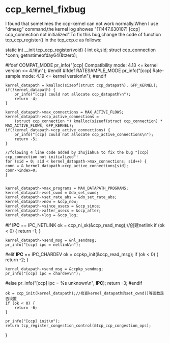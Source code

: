 # ccp_kernel_fixbug
I found that sometimes the ccp-kernel can not work normally.When I use "dmesg" command,the kernel log showes "[11447.630107] [ccp] ccp_connection not initialized".To fix this bug,change the code of function tcp_ccp_register() in the tcp_ccp.c as follows:

static int __init tcp_ccp_register(void) {
    int ok,sid;
struct ccp_connection *conn;
    getnstimeofday64(&tzero);

#ifdef COMPAT_MODE
    pr_info("[ccp] Compatibility mode: 4.13 <= kernel version <= 4.16\n");
#endif
#ifdef RATESAMPLE_MODE
    pr_info("[ccp] Rate-sample mode: 4.19 <= kernel version\n");
#endif

    kernel_datapath = kmalloc(sizeof(struct ccp_datapath), GFP_KERNEL);
    if(!kernel_datapath) {
        pr_info("[ccp] could not allocate ccp_datapath\n");
        return -4;
    }

    kernel_datapath->max_connections = MAX_ACTIVE_FLOWS;
    kernel_datapath->ccp_active_connections =
        (struct ccp_connection *) kmalloc(sizeof(struct ccp_connection) * MAX_ACTIVE_FLOWS, GFP_KERNEL);
    if(!kernel_datapath->ccp_active_connections) {
        pr_info("[ccp] could not allocate ccp_active_connections\n");
        return -5;
    }

	//folowing 4 line code added by zhujiahua to fix the bug "[ccp] ccp_connection not initialized"!
	for (sid = 0; sid < kernel_datapath->max_connections; sid++) {
	conn = & kernel_datapath->ccp_active_connections[sid];
	conn->index=0;
	}
	
	
    kernel_datapath->max_programs = MAX_DATAPATH_PROGRAMS;
    kernel_datapath->set_cwnd = &do_set_cwnd;
    kernel_datapath->set_rate_abs = &do_set_rate_abs;
    kernel_datapath->now = &ccp_now;
    kernel_datapath->since_usecs = &ccp_since;
    kernel_datapath->after_usecs = &ccp_after;
    kernel_datapath->log = &ccp_log;
#if __IPC__ == IPC_NETLINK
    ok = ccp_nl_sk(&ccp_read_msg);//创建netlink 
    if (ok < 0) {
        return -1;
    }

    kernel_datapath->send_msg = &nl_sendmsg;
    pr_info("[ccp] ipc = netlink\n");
#elif __IPC__ == IPC_CHARDEV
    ok = ccpkp_init(&ccp_read_msg);
    if (ok < 0) {
        return -2;
    }

    kernel_datapath->send_msg = &ccpkp_sendmsg;
    pr_info("[ccp] ipc = chardev\n");
#else
    pr_info("[ccp] ipc =  %s unknown\n", __IPC__);
    return -3;
#endif
	
    ok = ccp_init(kernel_datapath);//检查kernel_datapath的set_cwnd()等函数是否设置
    if (ok < 0) {
        return -6;
    }

    pr_info("[ccp] init\n");
    return tcp_register_congestion_control(&tcp_ccp_congestion_ops);
}
